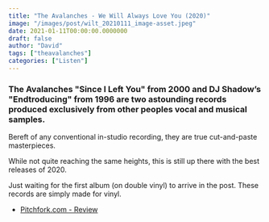 ```yaml
---
title: "The Avalanches - We Will Always Love You (2020)"
image: "/images/post/wilt_20210111_image-asset.jpeg"
date: 2021-01-11T00:00:00.0000000
draft: false
author: "David"
tags: ["theavalanches"]
categories: ["Listen"]
---
```

### The Avalanches  "Since I Left You" from 2000 and DJ Shadow’s "Endtroducing" from 1996 are two astounding records produced exclusively from other peoples vocal and musical samples. 

 Bereft of any conventional in-studio recording, they are true cut-and-paste masterpieces. 

 While not quite reaching the same heights, this is still up there with the best releases of 2020. 

 Just waiting for the first album (on double vinyl) to arrive in the post. These records are simply made for vinyl.

-  [Pitchfork.com - Review](https://pitchfork.com/reviews/albums/the-avalanches-we-will-always-love-you/)